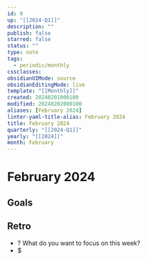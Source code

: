 ```yaml
---
id: 9
up: "[[2024-Q1]]"
description: ""
publish: false
starred: false
status: ""
type: note
tags:
  - periodic/monthly
cssclasses: 
obsidianUIMode: source
obsidianEditingMode: live
template: "[[Monthly]]"
created: 20240201000100
modified: 20240202000100
aliases: [February 2024]
linter-yaml-title-alias: February 2024
title: February 2024
quarterly: "[[2024-Q1]]"
yearly: "[[2024]]"
month: February
---
```


# February 2024

## Goals


## Retro

- ? What do you want to focus on this week?
- $
